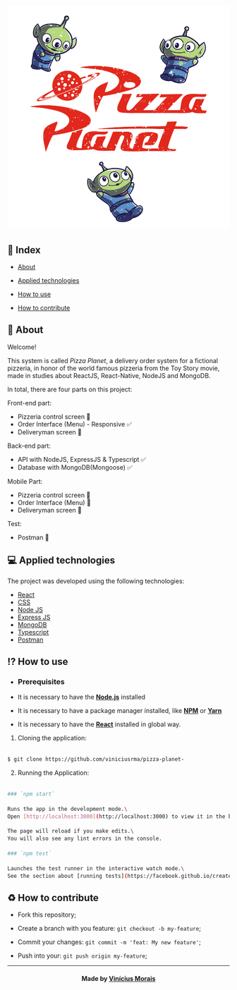 <h1  align="center">
  <img src="./pizzaplanet2.jpg" alt="logo" border="0">
</h1>
  
## 📍 Index


- [About](#About)

- [Applied technologies](#applied-technologies)

- [How to use](#how-to-use)

- [How to contribute](#hot-to-contribute)
  

<a  id="about"></a>
## 📑 About

Welcome! 

This system is called *Pizza Planet*, a delivery order system for a fictional pizzeria, in honor of the world famous pizzeria from the Toy Story movie, made in studies about ReactJS, React-Native, NodeJS and MongoDB. 

In total, there are four parts on this project:

Front-end part: 

- Pizzeria control screen 🚧
- Order Interface (Menu) - Responsive ✅
- Deliveryman screen  🚧
  
Back-end part:

- API with NodeJS, ExpressJS & Typescript ✅
- Database with MongoDB(Mongoose) ✅

Mobile Part:

- Pizzeria control screen 🚧
- Order Interface (Menu) 🚧
- Deliveryman screen  🚧

Test:

- Postman  🚧

<a  id="applied-technologies"></a>
## 💻 Applied technologies

The project was developed using the following technologies:

- [React](https://reactjs.org/)
- [CSS](https://www.w3schools.com/css/)
- [Node JS](https://nodejs.org/en/)
- [Express JS](https://expressjs.com/)
- [MongoDB](https://www.mongodb.com/)
- [Typescript](https://www.typescriptlang.org/)
- [Postman](https://www.postman.com/)


<a  id="how-to-use"></a>
## ⁉ How to use

- ### **Prerequisites**

- It is necessary to have the **[Node.js](https://nodejs.org/en/)** installed

- It is necessary to have a package manager installed, like **[NPM](https://www.npmjs.com/)** or **[Yarn](https://yarnpkg.com/)**

- It is necessary to have the **[React](https://reactjs.org/)** installed in global way.

1. Cloning the application:

```sh

$ git clone https://github.com/viniciusrma/pizza-planet-

```

2. Running the Application:

```sh

### `npm start`

Runs the app in the development mode.\
Open [http://localhost:3000](http://localhost:3000) to view it in the browser.

The page will reload if you make edits.\
You will also see any lint errors in the console.

### `npm test`

Launches the test runner in the interactive watch mode.\
See the section about [running tests](https://facebook.github.io/create-react-app/docs/running-tests) for more information.

```

<a  id="hot-to-contribute"></a>
## ♻️ How to contribute

- Fork this repository;

- Create a branch with you feature: `git checkout -b my-feature`;

- Commit your changes: `git commit -m 'feat: My new feature'`;

- Push into your: `git push origin my-feature`;

---

<h4  align="center">
Made by <a  href="https://www.linkedin.com/in/viniciusrma/"  target="_blank">Vinícius Morais</a>
</h4>
